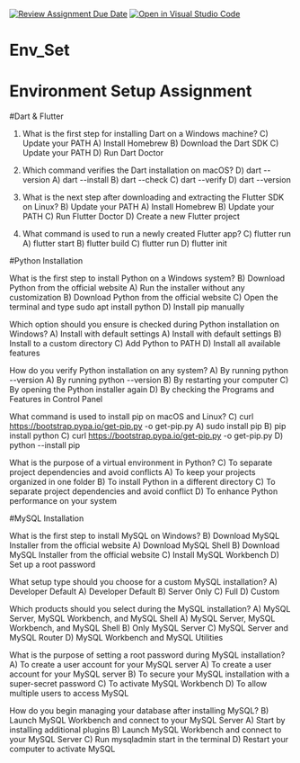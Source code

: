 [![Review Assignment Due Date](https://classroom.github.com/assets/deadline-readme-button-22041afd0340ce965d47ae6ef1cefeee28c7c493a6346c4f15d667ab976d596c.svg)](https://classroom.github.com/a/vnsr1XuU)
[![Open in Visual Studio Code](https://classroom.github.com/assets/open-in-vscode-2e0aaae1b6195c2367325f4f02e2d04e9abb55f0b24a779b69b11b9e10269abc.svg)](https://classroom.github.com/online_ide?assignment_repo_id=15769560&assignment_repo_type=AssignmentRepo)
# Env_Set

# Environment Setup Assignment

#Dart & Flutter

1. What is the first step for installing Dart on a Windows machine?
                C) Update your PATH
A) Install Homebrew
B) Download the Dart SDK
C) Update your PATH
D) Run Dart Doctor


2. Which command verifies the Dart installation on macOS?
               D) dart --version
A) dart --install
B) dart --check
C) dart --verify
D) dart --version


3. What is the next step after downloading and extracting the Flutter SDK on Linux?
                               B) Update your PATH
A) Install Homebrew
B) Update your PATH
C) Run Flutter Doctor
D) Create a new Flutter project


4. What command is used to run a newly created Flutter app?
                       C) flutter run
A) flutter start
B) flutter build
C) flutter run
D) flutter init


#Python Installation

What is the first step to install Python on a Windows system?
                       B) Download Python from the official website
A) Run the installer without any customization
B) Download Python from the official website
C) Open the terminal and type sudo apt install python
D) Install pip manually

Which option should you ensure is checked during Python installation on Windows?
                              A) Install with default settings
A) Install with default settings
B) Install to a custom directory
C) Add Python to PATH
D) Install all available features

How do you verify Python installation on any system?
                            A) By running python --version
A) By running python --version
B) By restarting your computer
C) By opening the Python installer again
D) By checking the Programs and Features in Control Panel

What command is used to install pip on macOS and Linux?
                      C) curl https://bootstrap.pypa.io/get-pip.py -o get-pip.py
A) sudo install pip
B) pip install python
C) curl https://bootstrap.pypa.io/get-pip.py -o get-pip.py
D) python --install pip

What is the purpose of a virtual environment in Python?
                              C) To separate project dependencies and avoid conflicts
A) To keep your projects organized in one folder
B) To install Python in a different directory
C) To separate project dependencies and avoid conflict
D) To enhance Python performance on your system

#MySQL Installation

What is the first step to install MySQL on Windows?
                             B) Download MySQL Installer from the official website
A) Download MySQL Shell
B) Download MySQL Installer from the official website
C) Install MySQL Workbench
D) Set up a root password

What setup type should you choose for a custom MySQL installation?
                          A) Developer Default
A) Developer Default
B) Server Only
C) Full
D) Custom

Which products should you select during the MySQL installation?
                                  A) MySQL Server, MySQL Workbench, and MySQL Shell
A) MySQL Server, MySQL Workbench, and MySQL Shell
B) Only MySQL Server
C) MySQL Server and MySQL Router
D) MySQL Workbench and MySQL Utilities

What is the purpose of setting a root password during MySQL installation?
                                                 A) To create a user account for your MySQL server
A) To create a user account for your MySQL server
B) To secure your MySQL installation with a super-secret password
C) To activate MySQL Workbench
D) To allow multiple users to access MySQL

How do you begin managing your database after installing MySQL?
                                           B) Launch MySQL Workbench and connect to your MySQL Server
A) Start by installing additional plugins
B) Launch MySQL Workbench and connect to your MySQL Server
C) Run mysqladmin start in the terminal
D) Restart your computer to activate MySQL
